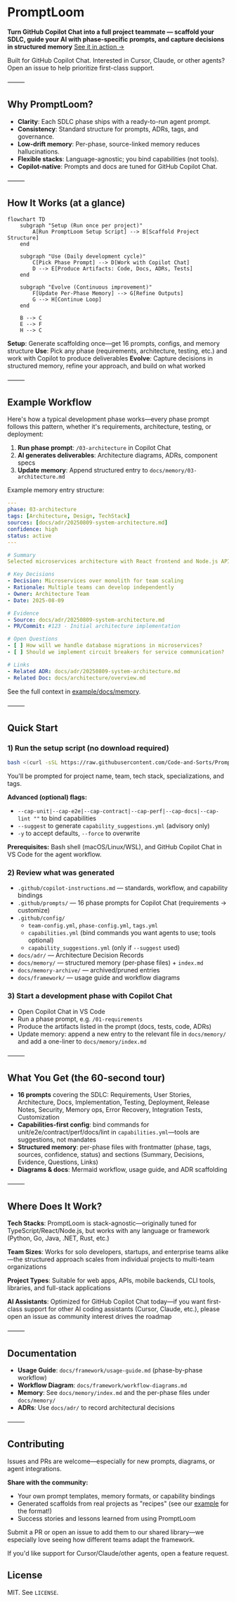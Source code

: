 # PromptLoom

**Turn GitHub Copilot Chat into a full project teammate — scaffold your SDLC, guide your AI with phase-specific prompts, and capture decisions in structured memory** [See it in action →](./example)

Built for GitHub Copilot Chat. Interested in Cursor, Claude, or other agents? Open an issue to help prioritize first-class support.

⸻

## Why PromptLoom?
- **Clarity**: Each SDLC phase ships with a ready-to-run agent prompt.
- **Consistency**: Standard structure for prompts, ADRs, tags, and governance.
- **Low-drift memory**: Per-phase, source-linked memory reduces hallucinations.
- **Flexible stacks**: Language-agnostic; you bind capabilities (not tools).
- **Copilot-native**: Prompts and docs are tuned for GitHub Copilot Chat.

⸻

## How It Works (at a glance)

```mermaid
flowchart TD
    subgraph "Setup (Run once per project)"
        A[Run PromptLoom Setup Script] --> B[Scaffold Project Structure]
    end

    subgraph "Use (Daily development cycle)"
        C[Pick Phase Prompt] --> D[Work with Copilot Chat]
        D --> E[Produce Artifacts: Code, Docs, ADRs, Tests]
    end

    subgraph "Evolve (Continuous improvement)"
        F[Update Per-Phase Memory] --> G[Refine Outputs]
        G --> H[Continue Loop]
    end

    B --> C
    E --> F
    H --> C
```

**Setup**: Generate scaffolding once—get 16 prompts, configs, and memory structure
**Use**: Pick any phase (requirements, architecture, testing, etc.) and work with Copilot to produce deliverables
**Evolve**: Capture decisions in structured memory, refine your approach, and build on what worked

⸻

## Example Workflow

Here's how a typical development phase works—every phase prompt follows this pattern, whether it's requirements, architecture, testing, or deployment:

1. **Run phase prompt**: `/03-architecture` in Copilot Chat
2. **AI generates deliverables**: Architecture diagrams, ADRs, component specs
3. **Update memory**: Append structured entry to `docs/memory/03-architecture.md`

Example memory entry structure:
```yaml
---
phase: 03-architecture
tags: [Architecture, Design, TechStack]
sources: [docs/adr/20250809-system-architecture.md]
confidence: high
status: active
---

# Summary
Selected microservices architecture with React frontend and Node.js APIs.

# Key Decisions
- Decision: Microservices over monolith for team scaling
- Rationale: Multiple teams can develop independently
- Owner: Architecture Team
- Date: 2025-08-09

# Evidence
- Source: docs/adr/20250809-system-architecture.md
- PR/Commit: #123 - Initial architecture implementation

# Open Questions
- [ ] How will we handle database migrations in microservices?
- [ ] Should we implement circuit breakers for service communication?

# Links
- Related ADR: docs/adr/20250809-system-architecture.md
- Related Doc: docs/architecture/overview.md
```

See the full context in [example/docs/memory](./example/docs/memory).

⸻

## Quick Start

### 1) Run the setup script (no download required)

```bash
bash <(curl -sSL https://raw.githubusercontent.com/Code-and-Sorts/PromptLoom/main/generate.sh)
```

You'll be prompted for project name, team, tech stack, specializations, and tags.

**Advanced (optional) flags:**
- `--cap-unit|--cap-e2e|--cap-contract|--cap-perf|--cap-docs|--cap-lint ""` to bind capabilities
- `--suggest` to generate `capability_suggestions.yml` (advisory only)
- `-y` to accept defaults, `--force` to overwrite

**Prerequisites:** Bash shell (macOS/Linux/WSL), and GitHub Copilot Chat in VS Code for the agent workflow.

### 2) Review what was generated
- `.github/copilot-instructions.md` — standards, workflow, and capability bindings
- `.github/prompts/` — 16 phase prompts for Copilot Chat (requirements → customize)
- `.github/config/`
  - `team-config.yml`, `phase-config.yml`, `tags.yml`
  - `capabilities.yml` (bind commands you want agents to use; tools optional)
  - `capability_suggestions.yml` (only if `--suggest` used)
- `docs/adr/` — Architecture Decision Records
- `docs/memory/` — structured memory (per-phase files) + `index.md`
- `docs/memory-archive/` — archived/pruned entries
- `docs/framework/` — usage guide and workflow diagrams

### 3) Start a development phase with Copilot Chat
- Open Copilot Chat in VS Code
- Run a phase prompt, e.g. `/01-requirements`
- Produce the artifacts listed in the prompt (docs, tests, code, ADRs)
- Update memory: append a new entry to the relevant file in `docs/memory/` and add a one-liner to `docs/memory/index.md`

⸻

## What You Get (the 60-second tour)
- **16 prompts** covering the SDLC: Requirements, User Stories, Architecture, Docs, Implementation, Testing, Deployment, Release Notes, Security, Memory ops, Error Recovery, Integration Tests, Customization
- **Capabilities-first config**: bind commands for unit/e2e/contract/perf/docs/lint in `capabilities.yml`—tools are suggestions, not mandates
- **Structured memory**: per-phase files with frontmatter (phase, tags, sources, confidence, status) and sections (Summary, Decisions, Evidence, Questions, Links)
- **Diagrams & docs**: Mermaid workflow, usage guide, and ADR scaffolding

⸻

## Where Does It Work?

**Tech Stacks**: PromptLoom is stack-agnostic—originally tuned for TypeScript/React/Node.js, but works with any language or framework (Python, Go, Java, .NET, Rust, etc.)

**Team Sizes**: Works for solo developers, startups, and enterprise teams alike—the structured approach scales from individual projects to multi-team organizations

**Project Types**: Suitable for web apps, APIs, mobile backends, CLI tools, libraries, and full-stack applications

**AI Assistants**: Optimized for GitHub Copilot Chat today—if you want first-class support for other AI coding assistants (Cursor, Claude, etc.), please open an issue as community interest drives the roadmap

⸻

## Documentation
- **Usage Guide**: `docs/framework/usage-guide.md` (phase-by-phase workflow)
- **Workflow Diagram**: `docs/framework/workflow-diagrams.md`
- **Memory**: See `docs/memory/index.md` and the per-phase files under `docs/memory/`
- **ADRs**: Use `docs/adr/` to record architectural decisions

⸻

## Contributing

Issues and PRs are welcome—especially for new prompts, diagrams, or agent integrations.

**Share with the community:**
- Your own prompt templates, memory formats, or capability bindings
- Generated scaffolds from real projects as "recipes" (see our [example](./example) for the format!)
- Success stories and lessons learned from using PromptLoom

Submit a PR or open an issue to add them to our shared library—we especially love seeing how different teams adapt the framework.

If you'd like support for Cursor/Claude/other agents, open a feature request.

## License

MIT. See `LICENSE`.
